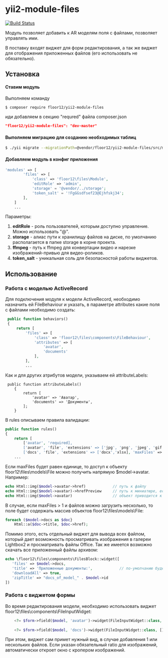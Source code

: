 # yii2-module-files

[![Build Status](https://travis-ci.org/floor12/yii2-module-files.svg?branch=master)](https://travis-ci.org/floor12/yii2-module-files)

Модуль позволяет добавить к AR моделям поля с файлами, позволяет управлять ими. 

В поставку входят виджет для форм редактирования, а так же виджет для отображения приложенных файлов (его использовать не обязательно).

Установка
------------

#### Ставим модуль

Выполняем команду
```bash
$ composer require floor12/yii2-module-files
```

иди добавляем в секцию "requred" файла composer.json
```json
"floor12/yii2-module-files": "dev-master"
```


#### Выполняем миграцию для созданию необходимых таблиц
```bash
$ ./yii migrate --migrationPath=@vendor/floor12/yii2-module-files/src/migrations/
```

#### Добавляем модуль в конфиг приложения
```php  
'modules' => [
        'files' => [
            'class' => 'floor12\files\Module',
            'editRole' => 'admin',
            'storage' = '@vendor/../storage';
            'token_salt' = '!FgGGsdfsef23@Ejhfskj34';
        ],
    ]
    ...
```

Параметры:

1. **editRole** - роль пользователей, которым доступно управление. Можно использовать "@".
2. **storage** - алиас пути к хранилищу файлов на диске, по умолчанию располагается в папке storage в корне проекта.
2. **ffmpeg** - путь к ffmpeg для конвертации видео и нарезке изображений-привью для видео-роликов.
2. **token_salt** - уникальная соль для безопасностой работы виджетов.


Использование
-----

### Работа с моделью ActiveRecord
Для подключения модуля к модели ActiveRecord, необходимо назначить ей FileBehaviour 
и указать, в параметре attributes какие поля с файлами необходимо создать:

```php 
 public function behaviors()
 {
     return [
         'files' => [
             'class' => 'floor12\files\components\FileBehaviour',
             'attributes' => [
                 'avatar',
                 'documents'
             ],
         ],
         ...
```

Как и для других атрибутов модели, указываем ей attributeLabels:

```
 public function attributeLabels()
    {
        return [
            'avatar' => 'Аватар',
            'documents' => 'Документы',
        ];
    }
```

В rules описываем правила валидации:
```php
public function rules()
{
    return [
        ['avatar', 'required],
        ['avatar', 'file', 'extensions' => ['jpg', 'png', 'jpeg', 'gif'], 'maxFiles' => 1, 'ratio'=>1], 
        ['docs', 'file', 'extensions' => ['docx','xlsx], 'maxFiles' => 10],
    ...    
```

Если maxFiles будет равен единице, то доступ к объекту floor12\files\models\File можно получить напрямую $model->avatar. Например:
```php
echo Html::img($model->avatar->href)            // путь к файлу
echo Html::img($model->avatar)->hrefPreview     // путь к миниатюре, если это изображение
echo Html::img($model->avatar)                  // объект приводится к строке, содержащей путь к файлу для удобства
```

В случае, если maxFiles > 1 и файлов можно загрузить несколько, то поле будет содержать массив объектов floor12\files\models\File:


```php
foreach ($model->docs as $doc}
    Html::a($doc->title, $doc->href);
```
Помимо этого, есть отдельный виджет для вывода всех файлом, который дает возможность просматривать 
изображения в галереи Lightbox2 и просматривать файлы Office. Так же имеется возможно скачать все приложенный файлы архивом:
 ```php
echo \floor12\files\components\FilesBlock::widget([
    'files' => $model->docs, 
    'title' => 'Приложенные документы:',            // по-умолчанию будет использован Label из модели 
    'downloadAll' => true, 
    'zipTitle' => "docs_of_model_" . $model->id
]) 
```

### Работа c виджетом формы

Во время редактирования модели, необходимо использовать виджет floor12\files\components\FileInputWidget:

```php
    <?= $form->field($model, 'avatar')->widget(FileInputWidget::class, []) ?>
    
    <?= $form->field($model, 'docs')->widget(FileInputWidget::class, []) ?>
```
При этом, виджет сам примет нужный вид, в случае добавления 1 или нескольких файлов. 
Если указан обязательный ratio для изображений, автоматически откроет окно с кропером изображений.

